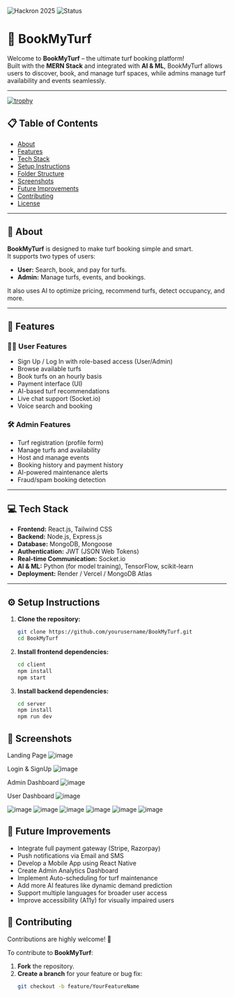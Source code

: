![Hackron 2025](https://img.shields.io/badge/BookMyTurf-2025-blue.svg) ![Status](https://img.shields.io/badge/Status-Completed-success.svg)


# 📖 BookMyTurf

Welcome to **BookMyTurf** – the ultimate turf booking platform!  
Built with the **MERN Stack** and integrated with **AI & ML**, BookMyTurf allows users to discover, book, and manage turf spaces, while admins manage turf availability and events seamlessly.

---

[![trophy](https://github-profile-trophy.vercel.app/?username=OneTeraByte7&theme=onedark)](https://github.com/ryo-ma/github-profile-trophy)

## 📋 Table of Contents
- [About](#-about)
- [Features](#-features)
- [Tech Stack](#-tech-stack)
- [Setup Instructions](#-setup-instructions)
- [Folder Structure](#-folder-structure)
- [Screenshots](#-screenshots)
- [Future Improvements](#-future-improvements)
- [Contributing](#-contributing)
- [License](#-license)

---

## 📖 About

**BookMyTurf** is designed to make turf booking simple and smart.  
It supports two types of users:
- **User:** Search, book, and pay for turfs.  
- **Admin:** Manage turfs, events, and bookings.

It also uses AI to optimize pricing, recommend turfs, detect occupancy, and more.

---

## 🚀 Features

### 🧑‍💻 User Features
- Sign Up / Log In with role-based access (User/Admin)
- Browse available turfs
- Book turfs on an hourly basis
- Payment interface (UI)
- AI-based turf recommendations
- Live chat support (Socket.io)
- Voice search and booking

### 🛠️ Admin Features
- Turf registration (profile form)
- Manage turfs and availability
- Host and manage events
- Booking history and payment history
- AI-powered maintenance alerts
- Fraud/spam booking detection

---

## 💻 Tech Stack

- **Frontend:** React.js, Tailwind CSS
- **Backend:** Node.js, Express.js
- **Database:** MongoDB, Mongoose
- **Authentication:** JWT (JSON Web Tokens)
- **Real-time Communication:** Socket.io
- **AI & ML:** Python (for model training), TensorFlow, scikit-learn
- **Deployment:** Render / Vercel / MongoDB Atlas

---

## ⚙️ Setup Instructions

1. **Clone the repository:**
   ```bash
   git clone https://github.com/yourusername/BookMyTurf.git
   cd BookMyTurf
   ```
2. **Install frontend dependencies:**
   ```bash
   cd client
   npm install
   npm start
   ```
3. **Install backend dependencies:**
   ```bash
   cd server
   npm install
   npm run dev
   ```

## 📸 Screenshots

Landing Page 
![image](https://github.com/user-attachments/assets/782f7d5d-8332-4c1b-9d7d-382fd9e01e43)

Login & SignUp
![image](https://github.com/user-attachments/assets/665c26b4-42ea-48a6-8f06-a7f0d9a556f3)

Admin Dashboard
![image](https://github.com/user-attachments/assets/930562ed-426e-4b20-acf9-ca84482f6535)

User Dashboard
![image](https://github.com/user-attachments/assets/8610ed95-1b0b-4f63-8a7f-51080965ee58)

![image](https://github.com/user-attachments/assets/37edb906-a452-47e1-9eac-a12c90310f78)
![image](https://github.com/user-attachments/assets/e18feb33-d55e-4e52-9c81-94987f62ae30)
![image](https://github.com/user-attachments/assets/e1fbea33-1d28-446e-8edb-a90c290959e5)
![image](https://github.com/user-attachments/assets/3dc1130e-1d35-43c8-aa2a-9cf266aa72c9)
![image](https://github.com/user-attachments/assets/0f36d728-3255-40b0-8e3c-f630c3733029)
![image](https://github.com/user-attachments/assets/c9d7bd5a-3ba5-48f3-afbd-bd3ce5fcbfa7)


## 🚀 Future Improvements

- Integrate full payment gateway (Stripe, Razorpay)
- Push notifications via Email and SMS
- Develop a Mobile App using React Native
- Create Admin Analytics Dashboard
- Implement Auto-scheduling for turf maintenance
- Add more AI features like dynamic demand prediction
- Support multiple languages for broader user access
- Improve accessibility (A11y) for visually impaired users


## 🤝 Contributing

Contributions are highly welcome! 🎉

To contribute to **BookMyTurf**:
1. **Fork** the repository.
2. **Create a branch** for your feature or bug fix:
   ```bash
   git checkout -b feature/YourFeatureName
   ```

